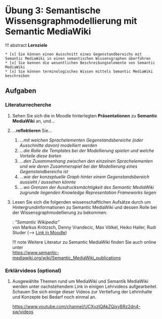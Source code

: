 # Übung 3: Semantische Wissensgraphmodellierung mit Semantic MediaWiki

!!! abstract
    **Lernziele**

    * [x] Sie können einen Ausschnitt eines Gegenstandbereichs mit Semantic MediaWiki in einen semantischen Wissensgraphen überführen
    * [x] Sie kennen die wesentlichen Beschreibungselemente von Semantic MediaWiki
    * [x] Sie können terminologisches Wissen mittels Semantic MediaWiki beschreiben


## Aufgaben

### Literaturrecherche 

1. Sehen Sie sich die in Moodle hinterlegten **Präsentationen** zu **Semantic MediaWiki** an, und...
2. ...**reflektieren** Sie...

    1. _...mit welchen Sprachelementen Gegenstandsbereiche (oder Ausschnitte davon) modelliert werden_
    2. _...die Rolle die Templates bei der Modellierung spielen und welche Vorteile diese bieten_
    3. _...den Zusammenhang zwischen den einzelnen Sprachelementen und wie deren Zusammenspiel bei der Modellierung eines Gegenstandbereichs ist_ 
    4. _...wie der konzeptuelle Graph hinter einem Gegenstandsbereich aussieht / aussehen könnte_
    5. _...wo Grenzen der Ausdrucksmächtigkeit des Semantic MediaWiki zugrunde liegenden Knowledge Representation Frameworks liegen_

3. Lesen Sie sich die folgenden wissenschaftlichen Aufsätze durch um Hintergrundinformationen zu Semantic MediaWiki und dessen Rolle bei der Wissensgraphmodellierung zu bekommen:
   
    : _"Semantic Wikipedia"_  
    von Markus Krötzsch, Denny Vrandecic, Max Völkel, Heiko Haller, Rudi Studer (--> [Link in Moodle](https://lernen.h-da.de/mod/resource/view.php?id=363801)) 

 
    !!! note
        Weitere Literatur zu Semantic MediaWiki finden Sie auch online unter  
        <https://www.semantic-mediawiki.org/wiki/Semantic_MediaWiki_publications>



### Erklärvideos (optional)

1. Ausgewählte Themen rund um MediaWiki und Semantik MediaWiki werden unter nachstehendem Link in einigen Lehrvideos aufgearbeitet. Schauen Sie sich einige dieser Videos zur Vertiefung der Lehrinhalte und Konzepte bei Bedarf noch einmal an.

    <https://www.youtube.com/channel/UCXvzIQAkZQixyBRz2dn4-sw/videos>
